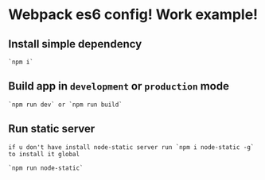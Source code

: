 
# Webpack es6 config! Work example!

## Install simple dependency

    `npm i`

## Build app in `development` or `production` mode

    `npm run dev` or `npm run build`


## Run static server

    if u don't have install node-static server run `npm i node-static -g` to install it global

    `npm run node-static`
